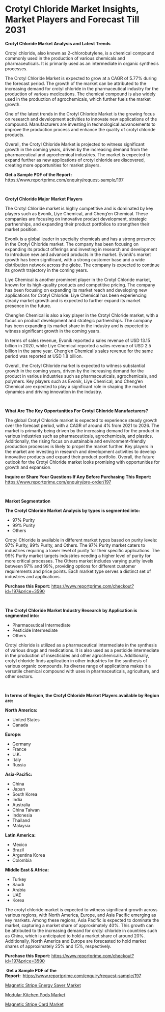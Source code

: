 <p><h1>Crotyl Chloride Market Insights, Market Players and Forecast Till 2031</h1></p><p><strong>Crotyl Chloride Market Analysis and Latest Trends</strong></p>
<p><p>Crotyl chloride, also known as 2-chlorobutylene, is a chemical compound commonly used in the production of various chemicals and pharmaceuticals. It is primarily used as an intermediate in organic synthesis processes.</p><p>The Crotyl Chloride Market is expected to grow at a CAGR of 5.77% during the forecast period. The growth of the market can be attributed to the increasing demand for crotyl chloride in the pharmaceutical industry for the production of various medications. The chemical compound is also widely used in the production of agrochemicals, which further fuels the market growth.</p><p>One of the latest trends in the Crotyl Chloride Market is the growing focus on research and development activities to innovate new applications of the compound. Manufacturers are investing in technological advancements to improve the production process and enhance the quality of crotyl chloride products.</p><p>Overall, the Crotyl Chloride Market is projected to witness significant growth in the coming years, driven by the increasing demand from the pharmaceutical and agrochemical industries. The market is expected to expand further as new applications of crotyl chloride are discovered, creating more opportunities for market players.</p></p>
<p><strong>Get a Sample PDF of the Report:&nbsp;</strong> <a href="https://www.reportprime.com/enquiry/request-sample/197">https://www.reportprime.com/enquiry/request-sample/197</a></p>
<p>&nbsp;</p>
<p><strong>Crotyl Chloride Major Market Players</strong></p>
<p><p>The Crotyl Chloride market is highly competitive and is dominated by key players such as Evonik, Liye Chemical, and Cheng’en Chemical. These companies are focusing on innovative product development, strategic partnerships, and expanding their product portfolios to strengthen their market position.</p><p>Evonik is a global leader in specialty chemicals and has a strong presence in the Crotyl Chloride market. The company has been focusing on expanding its product offerings and investing in research and development to introduce new and advanced products in the market. Evonik's market growth has been significant, with a strong customer base and a wide distribution network across the globe. The company is expected to continue its growth trajectory in the coming years.</p><p>Liye Chemical is another prominent player in the Crotyl Chloride market, known for its high-quality products and competitive pricing. The company has been focusing on expanding its market reach and developing new applications for Crotyl Chloride. Liye Chemical has been experiencing steady market growth and is expected to further expand its market presence in the future.</p><p>Cheng’en Chemical is also a key player in the Crotyl Chloride market, with a focus on product development and strategic partnerships. The company has been expanding its market share in the industry and is expected to witness significant growth in the coming years.</p><p>In terms of sales revenue, Evonik reported a sales revenue of USD 13.15 billion in 2020, while Liye Chemical reported a sales revenue of USD 2.5 billion in the same year. Cheng’en Chemical's sales revenue for the same period was reported at USD 1.8 billion.</p><p>Overall, the Crotyl Chloride market is expected to witness substantial growth in the coming years, driven by the increasing demand for the product in various industries such as pharmaceuticals, agrochemicals, and polymers. Key players such as Evonik, Liye Chemical, and Cheng’en Chemical are expected to play a significant role in shaping the market dynamics and driving innovation in the industry.</p></p>
<p>&nbsp;</p>
<p><strong>What Are The Key Opportunities For Crotyl Chloride Manufacturers?</strong></p>
<p><p>The global Crotyl Chloride market is expected to experience steady growth over the forecast period, with a CAGR of around 4% from 2021 to 2026. The market is primarily being driven by the increasing demand for the product in various industries such as pharmaceuticals, agrochemicals, and plastics. Additionally, the rising focus on sustainable and environment-friendly production processes is likely to propel the market further. Key players in the market are investing in research and development activities to develop innovative products and expand their product portfolio. Overall, the future outlook for the Crotyl Chloride market looks promising with opportunities for growth and expansion.</p></p>
<p><strong>Inquire or Share Your Questions If Any Before Purchasing This Report:</strong> <a href="https://www.reportprime.com/enquiry/pre-order/197">https://www.reportprime.com/enquiry/pre-order/197</a></p>
<p>&nbsp;</p>
<p><strong>Market Segmentation</strong></p>
<p><strong>The Crotyl Chloride Market Analysis by types is segmented into:</strong></p>
<p><ul><li>97% Purity</li><li>99% Purity</li><li>Others</li></ul></p>
<p><p>Crotyl Chloride is available in different market types based on purity levels: 97% Purity, 99% Purity, and Others. The 97% Purity market caters to industries requiring a lower level of purity for their specific applications. The 99% Purity market targets industries needing a higher level of purity for more critical processes. The Others market includes varying purity levels between 97% and 99%, providing options for different customer requirements and price points. Each market type serves a distinct set of industries and applications.</p></p>
<p><strong>Purchase this Report:&nbsp;</strong><a href="https://www.reportprime.com/checkout?id=197&price=3590">https://www.reportprime.com/checkout?id=197&price=3590</a></p>
<p>&nbsp;</p>
<p><strong>The Crotyl Chloride Market Industry Research by Application is segmented into:</strong></p>
<p><ul><li>Pharmaceutical Intermediate</li><li>Pesticide Intermediate</li><li>Others</li></ul></p>
<p><p>Crotyl chloride is utilized as a pharmaceutical intermediate in the synthesis of various drugs and medications. It is also used as a pesticide intermediate in the production of insecticides and other agrochemicals. Additionally, crotyl chloride finds application in other industries for the synthesis of various organic compounds. Its diverse range of applications makes it a versatile chemical compound with uses in pharmaceuticals, agriculture, and other sectors.</p></p>
<p>&nbsp;</p>
<p><strong>In terms of Region, the Crotyl Chloride Market Players available by Region are:</strong></p>
<p>
    <p> <strong> North America: </strong>
        <ul>
            <li>United States</li>
            <li>Canada</li>
        </ul>
        </p> 
    <p> <strong> Europe: </strong>
        <ul>
            <li>Germany</li>
            <li>France</li>
            <li>U.K.</li>
            <li>Italy</li>
            <li>Russia</li>
        </ul>
        </p> 
    <p> <strong> Asia-Pacific: </strong>
        <ul>
            <li>China</li>
            <li>Japan</li>
            <li>South Korea</li>
            <li>India</li>
            <li>Australia</li>
            <li>China Taiwan</li>
            <li>Indonesia</li>
            <li>Thailand</li>
            <li>Malaysia</li>
        </ul>
        </p> 
    <p> <strong> Latin America: </strong>
        <ul>
            <li>Mexico</li>
            <li>Brazil</li>
            <li>Argentina Korea</li>
            <li>Colombia</li>
        </ul>
        </p> 
    <p> <strong> Middle East & Africa: </strong>
        <ul>
            <li>Turkey</li>
            <li>Saudi</li>
            <li>Arabia</li>
            <li>UAE</li>
            <li>Korea</li>
        </ul>
    </p>
    </p>
<p><p>The crotyl chloride market is expected to witness significant growth across various regions, with North America, Europe, and Asia Pacific emerging as key markets. Among these regions, Asia Pacific is expected to dominate the market, capturing a market share of approximately 40%. This growth can be attributed to the increasing demand for crotyl chloride in countries such as China, which is anticipated to hold a market share of around 20%. Additionally, North America and Europe are forecasted to hold market shares of approximately 25% and 15%, respectively.</p></p>
<p><strong>Purchase this Report: </strong><a href="https://www.reportprime.com/checkout?id=197&price=3590">https://www.reportprime.com/checkout?id=197&price=3590</a></p>
<p>&nbsp;<strong>Get a Sample PDF of the Report:&nbsp;&nbsp;</strong><a href="https://www.reportprime.com/enquiry/request-sample/197">https://www.reportprime.com/enquiry/request-sample/197</a></p>
<p><strong></strong></p>
<p><p><a href="https://view.publitas.com/reportprime-1/magnetic-stripe-energy-saver-market-size-share-trends-analysis-report-by-application-regional-outlook-competitive-strategies-and-segment-forecasts-2023-2030/">Magnetic Stripe Energy Saver Market</a></p><p><a href="https://view.publitas.com/reportprime-1/modular-kitchen-pods-market-research-report-reveals-the-latest-trends-and-opportunities-of-this-market-for-period-from-2023-2030/">Modular Kitchen Pods Market</a></p><p><a href="https://view.publitas.com/reportprime-1/decoding-the-magnetic-stripe-card-market-a-deep-dive-into-the-latest-market-trends-market-segmentation-and-competitive-analysis/">Magnetic Stripe Card Market</a></p></p>